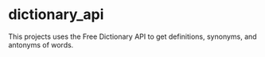 # dictionary_api
This projects uses the Free Dictionary API to get definitions, synonyms, and antonyms of words.

